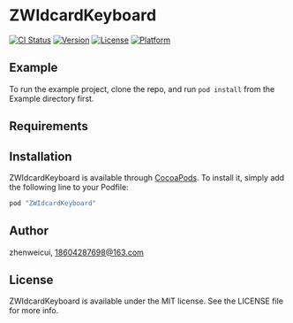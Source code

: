 # ZWIdcardKeyboard

[![CI Status](http://img.shields.io/travis/zhenweicui/ZWIdcardKeyboard.svg?style=flat)](https://travis-ci.org/zhenweicui/ZWIdcardKeyboard)
[![Version](https://img.shields.io/cocoapods/v/ZWIdcardKeyboard.svg?style=flat)](http://cocoapods.org/pods/ZWIdcardKeyboard)
[![License](https://img.shields.io/cocoapods/l/ZWIdcardKeyboard.svg?style=flat)](http://cocoapods.org/pods/ZWIdcardKeyboard)
[![Platform](https://img.shields.io/cocoapods/p/ZWIdcardKeyboard.svg?style=flat)](http://cocoapods.org/pods/ZWIdcardKeyboard)

## Example

To run the example project, clone the repo, and run `pod install` from the Example directory first.

## Requirements

## Installation

ZWIdcardKeyboard is available through [CocoaPods](http://cocoapods.org). To install
it, simply add the following line to your Podfile:

```ruby
pod "ZWIdcardKeyboard"
```

## Author

zhenweicui, 18604287698@163.com

## License

ZWIdcardKeyboard is available under the MIT license. See the LICENSE file for more info.
